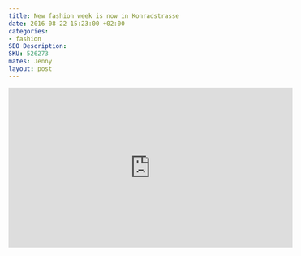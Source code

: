 ```yaml
---
title: New fashion week is now in Konradstrasse
date: 2016-08-22 15:23:00 +02:00
categories:
- fashion
SEO Description: 
SKU: 526273
mates: Jenny
layout: post
---
```


<iframe width="560" height="315" src="https://www.youtube.com/embed/Q046xTjJ1Co" frameborder="0" allowfullscreen></iframe>